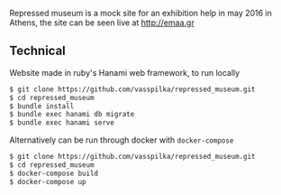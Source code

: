 Repressed museum is a mock site for an exhibition help in may 2016 in Athens, the site can be seen live at http://emaa.gr

## Technical

Website made in ruby's Hanami web framework, to run locally

```bash
$ git clone https://github.com/vasspilka/repressed_museum.git
$ cd repressed_museum
$ bundle install
$ bundle exec hanami db migrate
$ bundle exec hanami serve
```

Alternatively can be run through docker with `docker-compose`

```bash
$ git clone https://github.com/vasspilka/repressed_museum.git
$ cd repressed_museum
$ docker-compose build
$ docker-compose up
```

